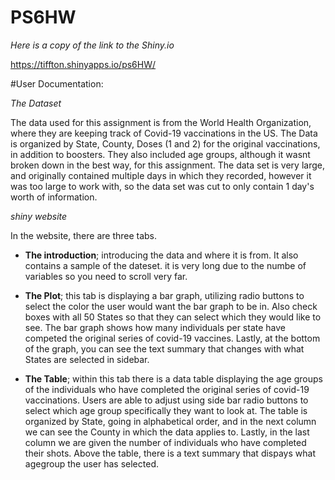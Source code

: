 # PS6HW

_Here is a copy of the link to the Shiny.io_

 https://tiffton.shinyapps.io/ps6HW/


#User Documentation:


_The Dataset_

The data used for this assignment is from the World Health Organization, where they are keeping track
of Covid-19 vaccinations in the US. The Data is organized by State, County, Doses (1 and 2) for the 
original vaccinations, in addition to boosters. They also included age groups, although it wasnt 
broken down in the best way, for this assignment. The data set is very large, and originally contained multiple
days in which they recorded, however it was too large to work with, so the data set was cut to only contain
1 day's worth of information.


_shiny website_

 In the website, there are three tabs.
 
 
 
 
* **The introduction**; introducing the data and where it is from. It also contains a sample of the dateset.
              it is very long due to the numbe of variables so you need to scroll very far.
             
             
             
             
             
* **The Plot**; this tab is displaying a bar graph, utilizing radio buttons to 
              select the color the user would want the bar graph to be in. Also check boxes
              with all 50 States so that they can select which they would like to see. The bar graph shows 
              how many individuals per state have competed the original series of covid-19 vaccines. 
              Lastly, at the bottom of the graph, you can see the text summary that changes with what 
              States are selected in sidebar.
            
              
              
* **The Table**; within this tab there is a data table displaying the age groups of the
              individuals who have completed the original series of covid-19 vaccinations.
              Users are able to adjust using side bar radio buttons to select which age group 
              specifically they want to look at. The table is organized by State, going in alphabetical 
              order, and in the next column we can see the County in which the data applies to. Lastly, 
              in the last column we are given the number of individuals who have completed their shots. 
              Above the table, there is a text summary that dispays what agegroup the user has selected. 
        
 











